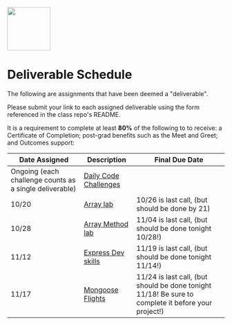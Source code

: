 <img src="https://i.imgur.com/2y0Lyzy.png" height="100">

# Deliverable Schedule

The following are assignments that have been deemed a "deliverable".

Please submit your link to each assigned deliverable using the form referenced in the class repo's README.

It is a requirement to complete at least **80%** of the following to to receive: a Certificate of Completion; post-grad benefits such as the Meet and Greet; and Outcomes support:

|Date Assigned|Description| Final Due Date |
|---|---|---|
|Ongoing (each challenge counts as a single deliverable)|[Daily Code Challenges](https://git.generalassemb.ly/SEI-CC/daily-js-code-challenges)| |
| 10/20 |[Array lab](https://git.generalassemb.ly/SEI-CC/SEI-R-10-19/blob/master/work/w01/d2/04-js-arrays-lab.md)| 10/26 is last call, (but should be done by 21) |
| 10/28 |[Array Method lab](https://git.generalassemb.ly/SEI-CC/SEI-R-10-19/blob/master/work/w02/d3/04-array-methods-lab.md)| 11/04 is last call, (but should be done tonight 10/28!) |
| 11/12 | [Express Dev skills](https://git.generalassemb.ly/SEI-CC/SEI-R-10-19/blob/master/work/w4/d3/04-dev-skills-lab-part-2.md) | 11/19 is last call, (but should be done tonight 11/14!) |
| 11/17 |[Mongoose Flights](https://git.generalassemb.ly/SEI-CC/SEI-R-10-19/blob/master/work/w5/d2/mongoose-flights-lab-part-3.md) | 11/24 is last call, (but should be done tonight 11/18! Be sure to complete it before your project!) |
